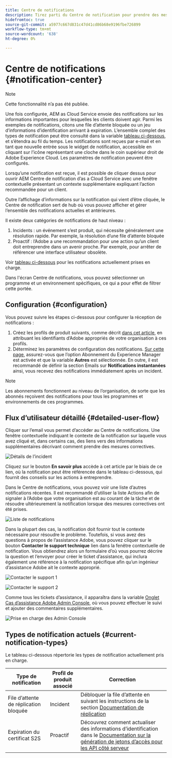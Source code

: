 ```yaml
---
title: Centre de notifications
description: Tirez parti du Centre de notification pour prendre des mesures appropriées concernant les incidents et d'autres informations importantes
hidefromtoc: true
source-git-commit: a5977c667d831c47d41cd86b68e9196fbe726899
workflow-type: tm+mt
source-wordcount: '638'
ht-degree: 0%

---
```



# Centre de notifications {#notification-center}

>[!NOTE]
>Cette fonctionnalité n’a pas été publiée.

Une fois configurée, AEM as Cloud Service envoie des notifications sur les informations importantes pour lesquelles les clients doivent agir. Parmi les exemples de notifications, citons une file d’attente bloquée ou un jeu d’informations d’identification arrivant à expiration. L’ensemble complet des types de notification peut être consulté dans la variable [tableau ci-dessous](#current-notification-types), et s’étendra au fil du temps. Les notifications sont reçues par e-mail et en tant que nouvelle entrée sous le widget de notification, accessible en cliquant sur l’icône représentant une cloche dans le coin supérieur droit de Adobe Experience Cloud. Les paramètres de notification peuvent être configurés.

Lorsqu’une notification est reçue, il est possible de cliquer dessus pour ouvrir AEM Centre de notification d’as a Cloud Service avec une fenêtre contextuelle présentant un contexte supplémentaire expliquant l’action recommandée pour un client.

Outre l’affichage d’informations sur la notification qui vient d’être cliquée, le Centre de notification sert de hub où vous pouvez afficher et gérer l’ensemble des notifications actuelles et antérieures. <!-- It can be accessed directly at the url TBD (Alexandru: I'm intentionally keeping it TBD for now so customers don't find it) -->

Il existe deux catégories de notifications de haut niveau :

1. Incidents : un événement s’est produit, qui nécessite généralement une résolution rapide. Par exemple, la résolution d’une file d’attente bloquée
1. Proactif : l’Adobe a une recommandation pour une action qu’un client doit entreprendre dans un avenir proche. Par exemple, pour arrêter de référencer une interface utilisateur obsolète.

Voir [tableau ci-dessous](#current-notification-types) pour les notifications actuellement prises en charge.

Dans l&#39;écran Centre de notifications, vous pouvez sélectionner un programme et un environnement spécifiques, ce qui a pour effet de filtrer cette portée.

## Configuration {#configuration}

Vous pouvez suivre les étapes ci-dessous pour configurer la réception de notifications :

1. Créez les profils de produit suivants, comme décrit [dans cet article](/help/journey-onboarding/user-groups.md), en attribuant les identifiants d’Adobe appropriés de votre organisation à ces profils.
1. Déterminez les paramètres de configuration des notifications. [Sur cette page](https://experience.adobe.com/preferences/notification-section), assurez-vous que l’option Abonnement du Experience Manager est activée et que la variable **Autres** est sélectionnée. En outre, il est recommandé de définir la section Emails sur **Notifications instantanées** ainsi, vous recevez des notifications immédiatement après un incident.

>[!NOTE]
>Les abonnements fonctionnent au niveau de l’organisation, de sorte que les abonnés reçoivent des notifications pour tous les programmes et environnements de ces programmes.

## Flux d’utilisateur détaillé {#detailed-user-flow}

Cliquer sur l’email vous permet d’accéder au Centre de notifications. Une fenêtre contextuelle indiquant le contexte de la notification sur laquelle vous avez cliqué et, dans certains cas, des liens vers des informations supplémentaires décrivant comment prendre des mesures correctives.

![Détails de l’incident](/help/operations/assets/incident-details.png)

Cliquez sur le bouton **En savoir plus** accède à cet article par le biais de ce lien, où la notification peut être référencée dans le tableau ci-dessous, qui fournit des conseils sur les actions à entreprendre.

Dans le Centre de notifications, vous pouvez voir une liste d’autres notifications récentes. Il est recommandé d’utiliser la liste Actions afin de signaler à l’Adobe que votre organisation est au courant de la tâche et de résoudre ultérieurement la notification lorsque des mesures correctives ont été prises.

![Liste de notifications](/help/operations/assets/notification-list.png)

Dans la plupart des cas, la notification doit fournir tout le contexte nécessaire pour résoudre le problème. Toutefois, si vous avez des questions à propos de l’assistance Adobe, vous pouvez cliquer sur le bouton **Contacter le support technique** lien dans la fenêtre contextuelle de notification. Vous obtiendrez alors un formulaire d’où vous pourrez décrire la question et l’envoyer pour créer le ticket d’assistance, qui inclura également une référence à la notification spécifique afin qu’un ingénieur d’assistance Adobe ait le contexte approprié.

![Contacter le support 1](/help/operations/assets/contact-support1.png)

![Contacter le support 2](/help/operations/assets/contact-support2.png)

Comme tous les tickets d’assistance, il apparaîtra dans la variable [Onglet Cas d’assistance Adobe Admin Console](https://helpx.adobe.com/enterprise/using/support-for-enterprise.html), où vous pouvez effectuer le suivi et ajouter des commentaires supplémentaires.

![Prise en charge des Admin Console](/help/operations/assets/admin-console-support.png)

## Types de notification actuels {#current-notification-types}

Le tableau ci-dessous répertorie les types de notification actuellement pris en charge.

| Type de notification | Profil de produit associé | Correction |
|---|---|---|
| File d’attente de réplication bloquée | Incident | Débloquer la file d’attente en suivant les instructions de la section [Documentation de réplication](/help/operations/replication.md#troubleshooting) |
| Expiration du certificat S2S | Proactif | Découvrez comment actualiser des informations d’identification dans le [Documentation sur la génération de jetons d’accès pour les API côté serveur](/help/implementing/developing/introduction/generating-access-tokens-for-server-side-apis.md#refresh-credentials) |
